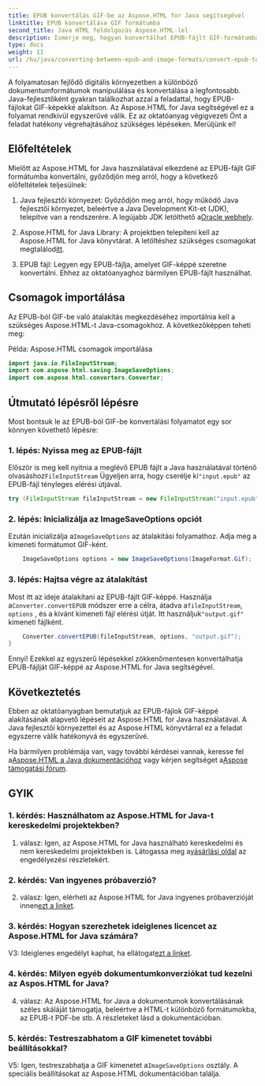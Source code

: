 ```yaml
---
title: EPUB konvertálás GIF-be az Aspose.HTML for Java segítségével
linktitle: EPUB konvertálása GIF formátumba
second_title: Java HTML feldolgozás Aspose.HTML-lel
description: Ismerje meg, hogyan konvertálhat EPUB-fájlt GIF-formátumba az Aspose.HTML for Java használatával. Egyszerű, hatékony és megbízható.
type: docs
weight: 11
url: /hu/java/converting-between-epub-and-image-formats/convert-epub-to-gif/
---
```

A folyamatosan fejlődő digitális környezetben a különböző dokumentumformátumok manipulálása és konvertálása a legfontosabb. Java-fejlesztőként gyakran találkozhat azzal a feladattal, hogy EPUB-fájlokat GIF-képekké alakítson. Az Aspose.HTML for Java segítségével ez a folyamat rendkívül egyszerűvé válik. Ez az oktatóanyag végigvezeti Önt a feladat hatékony végrehajtásához szükséges lépéseken. Merüljünk el!

## Előfeltételek

Mielőtt az Aspose.HTML for Java használatával elkezdené az EPUB-fájlt GIF formátumba konvertálni, győződjön meg arról, hogy a következő előfeltételek teljesülnek:

1. Java fejlesztői környezet:
    Győződjön meg arról, hogy működő Java fejlesztői környezet, beleértve a Java Development Kit-et (JDK), telepítve van a rendszerére. A legújabb JDK letölthető a[Oracle webhely](https://www.oracle.com/java/technologies/javase-downloads.html).

2. Aspose.HTML for Java Library:
    A projektben telepíteni kell az Aspose.HTML for Java könyvtárat. A letöltéshez szükséges csomagokat megtalálod[itt](https://releases.aspose.com/html/java/).

3. EPUB fájl:
   Legyen egy EPUB-fájlja, amelyet GIF-képpé szeretne konvertálni. Ehhez az oktatóanyaghoz bármilyen EPUB-fájlt használhat.

## Csomagok importálása

Az EPUB-ból GIF-be való átalakítás megkezdéséhez importálnia kell a szükséges Aspose.HTML-t Java-csomagokhoz. A következőképpen teheti meg:

Példa: Aspose.HTML csomagok importálása
```java
import java.io.FileInputStream;
import com.aspose.html.saving.ImageSaveOptions;
import com.aspose.html.converters.Converter;
```

## Útmutató lépésről lépésre

Most bontsuk le az EPUB-ból GIF-be konvertálási folyamatot egy sor könnyen követhető lépésre:

### 1. lépés: Nyissa meg az EPUB-fájlt

 Először is meg kell nyitnia a meglévő EPUB fájlt a Java használatával történő olvasáshoz`FileInputStream` Ügyeljen arra, hogy cserélje ki`"input.epub"` az EPUB-fájl tényleges elérési útjával.

```java
try (FileInputStream fileInputStream = new FileInputStream("input.epub")) {
```

### 2. lépés: Inicializálja az ImageSaveOptions opciót

 Ezután inicializálja a`ImageSaveOptions` az átalakítási folyamathoz. Adja meg a kimeneti formátumot GIF-ként.

```java
    ImageSaveOptions options = new ImageSaveOptions(ImageFormat.Gif);
```

### 3. lépés: Hajtsa végre az átalakítást

 Most itt az ideje átalakítani az EPUB-fájlt GIF-képpé. Használja a`Converter.convertEPUB` módszer erre a célra, átadva a`fileInputStream`, `options` , és a kívánt kimeneti fájl elérési útját. Itt használjuk`"output.gif"` kimeneti fájlként.

```java
    Converter.convertEPUB(fileInputStream, options, "output.gif");
}
```

Ennyi! Ezekkel az egyszerű lépésekkel zökkenőmentesen konvertálhatja EPUB-fájlját GIF-képpé az Aspose.HTML for Java segítségével.

## Következtetés

Ebben az oktatóanyagban bemutatjuk az EPUB-fájlok GIF-képpé alakításának alapvető lépéseit az Aspose.HTML for Java használatával. A Java fejlesztői környezettel és az Aspose.HTML könyvtárral ez a feladat egyszerre válik hatékonyvá és egyszerűvé.

 Ha bármilyen problémája van, vagy további kérdései vannak, keresse fel a[Aspose.HTML a Java dokumentációhoz](https://reference.aspose.com/html/java/) vagy kérjen segítséget a[Aspose támogatási fórum](https://forum.aspose.com/).

## GYIK

### 1. kérdés: Használhatom az Aspose.HTML for Java-t kereskedelmi projektekben?

1. válasz: Igen, az Aspose.HTML for Java használható kereskedelmi és nem kereskedelmi projektekben is. Látogassa meg a[vásárlási oldal](https://purchase.aspose.com/buy) az engedélyezési részletekért.

### 2. kérdés: Van ingyenes próbaverzió?

 2. válasz: Igen, elérheti az Aspose.HTML for Java ingyenes próbaverzióját innen[ezt a linket](https://releases.aspose.com/).

### 3. kérdés: Hogyan szerezhetek ideiglenes licencet az Aspose.HTML for Java számára?

 V3: Ideiglenes engedélyt kaphat, ha ellátogat[ezt a linket](https://purchase.aspose.com/temporary-license/).

### 4. kérdés: Milyen egyéb dokumentumkonverziókat tud kezelni az Aspos.HTML for Java?

4. válasz: Az Aspose.HTML for Java a dokumentumok konvertálásának széles skáláját támogatja, beleértve a HTML-t különböző formátumokba, az EPUB-t PDF-be stb. A részleteket lásd a dokumentációban.

### 5. kérdés: Testreszabhatom a GIF kimenetet további beállításokkal?

 V5: Igen, testreszabhatja a GIF kimenetet a`ImageSaveOptions` osztály. A speciális beállításokat az Aspose.HTML dokumentációban találja.